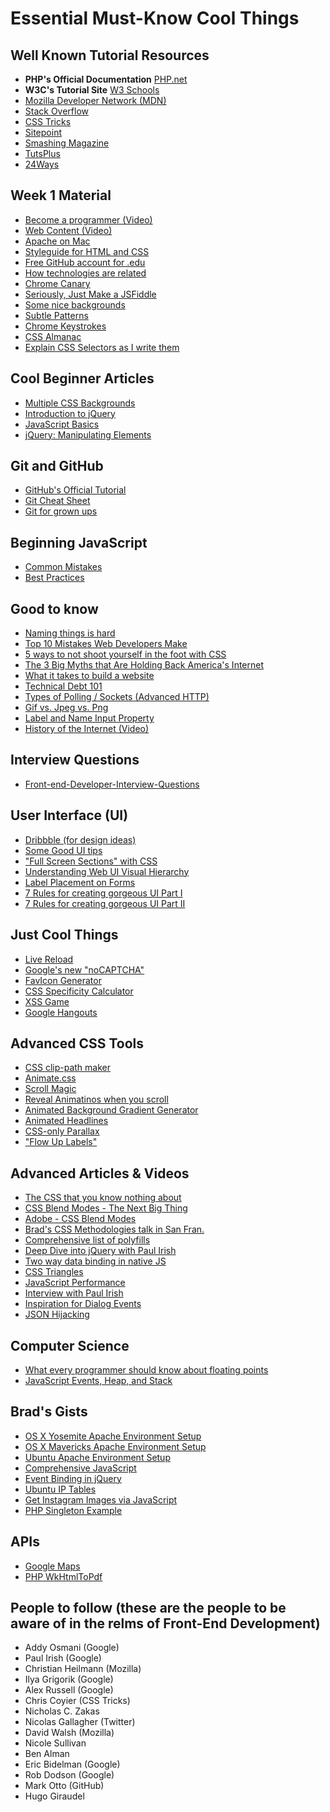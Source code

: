 # Essential Must-Know Cool Things

## Well Known Tutorial Resources
- __PHP's Official Documentation__ [PHP.net](http://php.net/)
- __W3C's Tutorial Site__ [W3 Schools](http://www.w3schools.com/)
- [Mozilla Developer Network (MDN)](https://developer.mozilla.org/en-US/)
- [Stack Overflow](http://stackoverflow.com)
- [CSS Tricks](http://css-tricks.com/)
- [Sitepoint](http://sitepoint.com)
- [Smashing Magazine](http://smashingmagazine.com)
- [TutsPlus](http://code.tutsplus.com)
- [24Ways](http://24ways.org/)

## Week 1 Material
- [Become a programmer (Video)](https://www.youtube.com/watch?v=nKIu9yen5nc)
- [Web Content (Video)](https://www.youtube.com/watch?v=6gmP4nk0EOE)
- [Apache on Mac](http://jason.pureconcepts.net/2012/10/install-apache-php-mysql-mac-os-x/)
- [Styleguide for HTML and CSS](http://codeguide.co/)
- [Free GitHub account for .edu](https://education.github.com/pack)
- [How technologies are related](https://coggle.it/diagram/5398a137dbff8e364a004242/d8cd77db8aaec383b578a3c05016d3249174f5e8cec862a311ca6829a75e320b)
- [Chrome Canary](https://www.google.com/intl/en/chrome/browser/canary.html)
- [Seriously, Just Make a JSFiddle](http://css-tricks.com/seriously-just-make-a-jsfiddle/)
- [Some nice backgrounds](http://downloads.dvq.co.nz/)
- [Subtle Patterns](http://subtlepatterns.com/)
- [Chrome Keystrokes](https://support.google.com/chrome/answer/157179?hl=en&rd=1)
- [CSS Almanac](http://css-tricks.com/almanac/)
- [Explain CSS Selectors as I write them](http://gallery.theopalgroup.com/selectoracle/)

## Cool Beginner Articles
- [Multiple CSS Backgrounds](http://www.css3.info/preview/multiple-backgrounds/)
- [Introduction to jQuery](http://ejohn.org/apps/workshop/intro/)
- [JavaScript Basics](http://jqfundamentals.com/chapter/javascript-basics)
- [jQuery: Manipulating Elements](http://learn.jquery.com/using-jquery-core/manipulating-elements/)

## Git and GitHub
- [GitHub's Official Tutorial](https://try.github.io/levels/1/challenges/1)
- [Git Cheat Sheet](http://www.git-tower.com/blog/git-cheat-sheet-detail/)
- [Git for grown ups](http://24ways.org/2013/git-for-grownups/)

## Beginning JavaScript
- [Common Mistakes](http://www.w3schools.com/js/js_mistakes.asp)
- [Best Practices](http://www.w3schools.com/js/js_best_practices.asp)

## Good to know
- [Naming things is hard](http://24ways.org/2014/naming-things/)
- [Top 10 Mistakes Web Developers Make](http://www.toptal.com/web/top-10-mistakes-that-web-developers-make)
- [5 ways to not shoot yourself in the foot with CSS](https://medium.com/@jxnblk/5-ways-to-not-shoot-yourself-in-the-foot-with-css-8d3c84c94364)
- [The 3 Big Myths that Are Holding Back America's Internet](https://medium.com/backchannel/the-3-big-myths-that-are-holding-back-americas-internet-1d96dd47e944)
- [What it takes to build a website](http://24ways.org/2014/what-it-takes-to-build-a-website/)
- [Technical Debt 101](https://medium.com/@joaomilho/festina-lente-e29070811b84)
- [Types of Polling / Sockets (Advanced HTTP)](http://stackoverflow.com/questions/11077857/what-are-long-polling-websockets-server-sent-events-sse-and-comet)
- [Gif vs. Jpeg vs. Png](http://www.digitaltrends.com/computing/whats-the-difference-between-a-gif-a-jpg-and-a-png-file/)
- [Label and Name Input Property](https://developers.google.com/web/fundamentals/input/form/label-and-name-inputs)
- [History of the Internet (Video)](https://www.youtube.com/watch?v=9hIQjrMHTv4)

## Interview Questions
- [Front-end-Developer-Interview-Questions](https://github.com/h5bp/Front-end-Developer-Interview-Questions)

## User Interface (UI)
- [Dribbble (for design ideas)](http://dribbble.com)
- [Some Good UI tips](http://goodui.org/)
- ["Full Screen Sections" with CSS](https://medium.com/@ckor/make-full-screen-sections-with-1-line-of-css-b82227c75cbd)
- [Understanding Web UI Visual Hierarchy](http://www.awwwards.com/understanding-web-ui-visual-hierarchy.html)
- [Label Placement on Forms](http://css-tricks.com/label-placement-on-forms/)
- [7 Rules for creating gorgeous UI Part I](https://medium.com/@erikdkennedy/7-rules-for-creating-gorgeous-ui-part-1-559d4e805cda)
- [7 Rules for creating gorgeous UI Part II](https://medium.com/@erikdkennedy/7-rules-for-creating-gorgeous-ui-part-2-430de537ba96)

## Just Cool Things
- [Live Reload](http://www.ryanthaut.com/guides/sublime-text-3-markdown-and-live-reload/)
- [Google's new "noCAPTCHA"](https://www.youtube.com/watch?v=jwslDn3ImM0)
- [FavIcon Generator](http://tools.dynamicdrive.com/favicon/)
- [CSS Specificity Calculator](http://specificity.keegan.st/)
- [XSS Game](https://xss-game.appspot.com/)
- [Google Hangouts](http://www.google.com/+/learnmore/hangouts/)

## Advanced CSS Tools
- [CSS clip-path maker](http://bennettfeely.com/clippy/)
- [Animate.css](http://daneden.github.io/animate.css/)
- [Scroll Magic](http://janpaepke.github.io/ScrollMagic/)
- [Reveal Animatinos when you scroll](http://mynameismatthieu.com/WOW/)
- [Animated Background Gradient Generator](http://www.gradient-animator.com/)
- [Animated Headlines](http://codyhouse.co/gem/css-animated-headlines/)
- [CSS-only Parallax](http://keithclark.co.uk/articles/pure-css-parallax-websites/)
- ["Flow Up Labels"](http://www.enfos.com/FlowupLabels.js/demo/)

## Advanced Articles & Videos
- [The CSS that you know nothing about](https://medium.com/@mjtweaver/the-css-that-you-dont-know-about-d5945cea1c94)
- [CSS Blend Modes - The Next Big Thing](https://medium.com/@bennettfeely/css-blend-modes-could-be-the-next-big-thing-in-web-design-6b51bf53743a)
- [Adobe - CSS Blend Modes](http://webplatform.adobe.com/blend-modes/)
- [Brad's CSS Methodologies talk in San Fran.](https://www.youtube.com/watch?v=-bZSTMLqf8Q)
- [Comprehensive list of polyfills](https://github.com/Modernizr/Modernizr/wiki/HTML5-Cross-Browser-Polyfills)
- [Deep Dive into jQuery with Paul Irish](https://www.youtube.com/watch?v=i_qE1iAmjFg)
- [Two way data binding in native JS](http://www.html5rocks.com/en/tutorials/es7/observe/)
- [CSS Triangles](http://callmenick.com/2014/05/03/css-triangles/)
- [JavaScript Performance](http://www.w3schools.com/js/js_performance.asp)
- [Interview with Paul Irish](https://www.youtube.com/watch?v=JhWGSD_TY2Y#t=1410)
- [Inspiration for Dialog Events](http://tympanus.net/codrops/2014/12/08/inspiration-dialog-effects/)
- [JSON Hijacking](http://haacked.com/archive/2009/06/25/json-hijacking.aspx/)

## Computer Science
- [What every programmer should know about floating points](http://blog.reverberate.org/2014/09/what-every-computer-programmer-should.html)
- [JavaScript Events, Heap, and Stack](http://vimeo.com/96425312)

## Brad's Gists
- [OS X Yosemite Apache Environment Setup](https://gist.github.com/bradwestfall/c3e44d5c1e4a74ad852e)
- [OS X Mavericks Apache Environment Setup](https://gist.github.com/bradwestfall/df915300c0d5022e5cb2)
- [Ubuntu Apache Environment Setup](https://gist.github.com/bradwestfall/b478157ce6d507802133)
- [Comprehensive JavaScript](https://gist.github.com/bradwestfall/002312c3628eac9cc215)
- [Event Binding in jQuery](https://gist.github.com/bradwestfall/c87fb32047247eac899b)
- [Ubuntu IP Tables](https://gist.github.com/bradwestfall/d8a00045221e179e3ae9)
- [Get Instagram Images via JavaScript](https://gist.github.com/bradwestfall/f5a010e96fb0c4d18556)
- [PHP Singleton Example](https://gist.github.com/bradwestfall/5310a4d221734a30f50b)

## APIs
- [Google Maps](https://developers.google.com/maps/getmaps/)
- [PHP WkHtmlToPdf](https://github.com/mikehaertl/phpwkhtmltopdf)

## People to follow (these are the people to be aware of in the relms of Front-End Development)
- Addy Osmani (Google)
- Paul Irish (Google)
- Christian Heilmann (Mozilla)
- Ilya Grigorik (Google)
- Alex Russell (Google)
- Chris Coyier (CSS Tricks)
- Nicholas C. Zakas
- Nicolas Gallagher (Twitter)
- David Walsh (Mozilla)
- Nicole Sullivan
- Ben Alman
- Eric Bidelman (Google)
- Rob Dodson﻿ (Google)
- Mark Otto (GitHub)
- Hugo Giraudel

